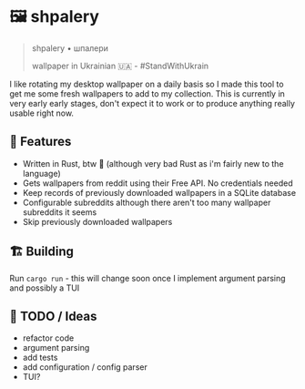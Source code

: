 # 🖼️ shpalery

> shpalery • шпалери
>
> wallpaper in Ukrainian 🇺🇦  - #StandWithUkrain

I like rotating my desktop wallpaper on a daily basis so I made this tool to get me some fresh wallpapers to add to my collection.
This is currently in very early early stages, don't expect it to work or to produce anything really usable right now.

## 🎅 Features

- Written in Rust, btw 🙈 (although very bad Rust as i'm fairly new to the language)
- Gets wallpapers from reddit using their Free API. No credentials needed
- Keep records of previously downloaded wallpapers in a SQLite database
- Configurable subreddits although there aren't too many wallpaper subreddits it seems
- Skip previously downloaded wallpapers

## 🏗️ Building

Run `cargo run` - this will change soon once I implement argument parsing and possibly a TUI

## 🐒 TODO / Ideas

- refactor code
- argument parsing
- add tests
- add configuration / config parser
- TUI?
